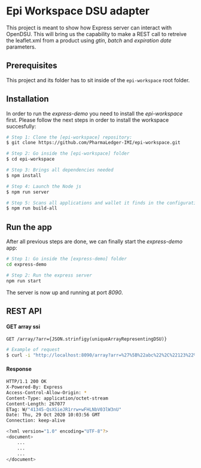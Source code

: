 # Epi Workspace DSU adapter

This project is meant to show how Express server can interact with OpenDSU. This will bring us the capability to make a REST call to retreive the leaflet.xml from a product using _gtin_, _batch_ and _expiration date_ parameters.

## Prerequisites
This project and its folder has to sit inside of the `epi-workspace` root folder.

## Installation

In order to run the _express-demo_ you need to install the _epi-workspace_ first.
Please follow the next steps in order to install the workspace succesfully:

```sh
# Step 1: Clone the [epi-workspace] repository:
$ git clone https://github.com/PharmaLedger-IMI/epi-workspace.git

# Step 2: Go inside the [epi-workspace] folder
$ cd epi-workspace

# Step 3: Brings all dependencies needed
$ npm install

# Step 4: Launch the Node js
$ npm run server

# Step 5: Scans all applications and wallet it finds in the configuration and tries to run the build script for each one
$ npm run build-all
```

## Run the app
After all previous steps are done, we can finally start the _express-demo_ app:

```sh
# Step 1: Go inside the [express-demo] folder
cd express-demo

# Step 2: Run the express server
npm run start
```

The server is now up and running at port _8090_.

## REST API

#### GET array ssi
`GET /array/?arr={JSON.strinfigy(uniqueArrayRepresentingDSU)}`
```sh
# Example of request
$ curl -i "http://localhost:8090/array?arr=%27%5B%22abc%22%2C%22123%22%5D%27"
```

#### Response

```sh
HTTP/1.1 200 OK
X-Powered-By: Express
Access-Control-Allow-Origin: *
Content-Type: application/octet-stream
Content-Length: 267077
ETag: W/"41345-QsXSieJR1rrw+wFHLNbV03lW3nU"
Date: Thu, 29 Oct 2020 10:03:56 GMT
Connection: keep-alive

<?xml version="1.0" encoding="UTF-8"?>
<document>
    ...
    ...
    ...
</document>
```
